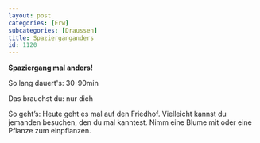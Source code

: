 ```yaml
---
layout: post
categories: [Erw]
subcategories: [Draussen]
title: Spazierganganders
id: 1120
---
```

**Spaziergang mal anders!**

So lang dauert's: 30-90min

Das brauchst du: nur dich

So geht’s: Heute geht es mal auf den Friedhof. Vielleicht kannst du jemanden besuchen, den du mal kanntest. Nimm eine Blume mit oder eine Pflanze zum einpflanzen. 
